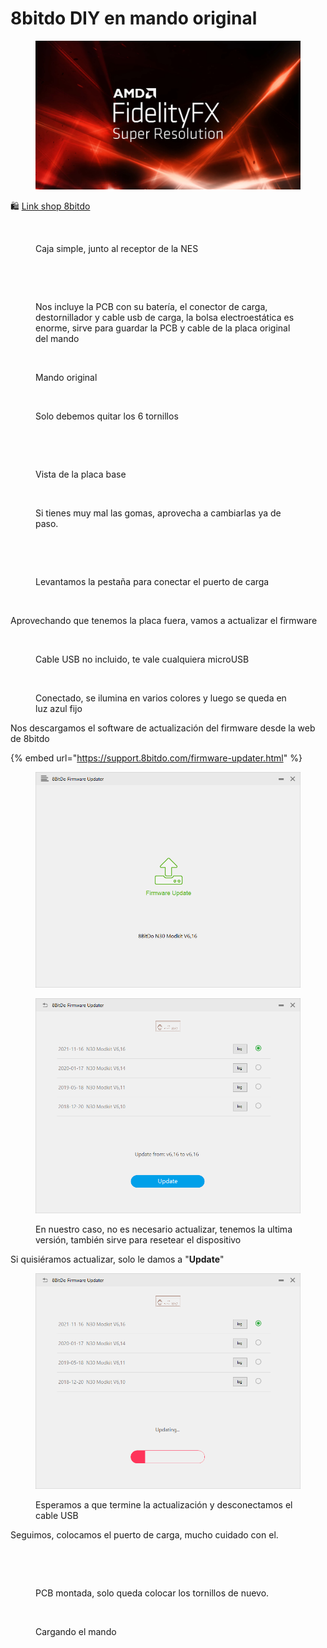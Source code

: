 # 8bitdo DIY en mando original

<figure><img src="../.gitbook/assets/image.png" alt=""><figcaption></figcaption></figure>

🛍️ [Link shop 8bitdo](https://shop.8bitdo.com/products/8bitdo-mod-kit-for-original-nes-controller-old-edition?variant=42000475717809)

<figure><img src="../.gitbook/assets/DSC00605.JPG" alt=""><figcaption><p>Caja simple, junto al receptor de la NES</p></figcaption></figure>

<figure><img src="../.gitbook/assets/DSC00608.JPG" alt=""><figcaption></figcaption></figure>

<figure><img src="../.gitbook/assets/DSC00609.JPG" alt=""><figcaption><p>Nos incluye la PCB con su batería, el conector de carga, destornillador y cable usb de carga, la bolsa electroestática es enorme, sirve para guardar la PCB y cable de la placa original del mando</p></figcaption></figure>

<figure><img src="../.gitbook/assets/DSC00610.JPG" alt=""><figcaption><p>Mando original</p></figcaption></figure>

<figure><img src="../.gitbook/assets/DSC00611.JPG" alt=""><figcaption><p>Solo debemos quitar los 6 tornillos</p></figcaption></figure>

<figure><img src="../.gitbook/assets/DSC00613.JPG" alt=""><figcaption></figcaption></figure>

<figure><img src="../.gitbook/assets/DSC00614.JPG" alt=""><figcaption><p>Vista de la placa base</p></figcaption></figure>

<figure><img src="../.gitbook/assets/DSC00618.JPG" alt=""><figcaption><p>Si tienes muy mal las gomas, aprovecha a cambiarlas ya de paso.</p></figcaption></figure>

<figure><img src="../.gitbook/assets/DSC00619.JPG" alt=""><figcaption></figcaption></figure>

<figure><img src="../.gitbook/assets/DSC00620.JPG" alt=""><figcaption><p>Levantamos la pestaña para conectar el puerto de carga</p></figcaption></figure>

<figure><img src="../.gitbook/assets/DSC00621.JPG" alt=""><figcaption></figcaption></figure>

Aprovechando que tenemos la placa fuera, vamos a actualizar el firmware

<figure><img src="../.gitbook/assets/DSC00622.JPG" alt=""><figcaption><p>Cable USB no incluido, te vale cualquiera microUSB</p></figcaption></figure>

<figure><img src="../.gitbook/assets/DSC00623.JPG" alt=""><figcaption><p>Conectado, se ilumina en varios colores y luego se queda en luz azul fijo</p></figcaption></figure>

Nos descargamos el software de actualización del firmware desde la web de 8bitdo

{% embed url="https://support.8bitdo.com/firmware-updater.html" %}

<figure><img src="../.gitbook/assets/01.png" alt=""><figcaption></figcaption></figure>

<figure><img src="../.gitbook/assets/02.png" alt=""><figcaption><p>En nuestro caso, no es necesario actualizar, tenemos la ultima versión, también sirve para resetear el dispositivo</p></figcaption></figure>

Si quisiéramos actualizar, solo le damos a "**Update**"

<figure><img src="../.gitbook/assets/04.png" alt=""><figcaption><p>Esperamos a que termine la actualización y desconectamos el cable USB</p></figcaption></figure>

Seguimos, colocamos el puerto de carga, mucho cuidado con el.&#x20;

<figure><img src="../.gitbook/assets/DSC00624.JPG" alt=""><figcaption></figcaption></figure>

<figure><img src="../.gitbook/assets/DSC00625.JPG" alt=""><figcaption><p>PCB montada, solo queda colocar los tornillos de nuevo.</p></figcaption></figure>

<figure><img src="../.gitbook/assets/DSC00629.JPG" alt=""><figcaption><p>Cargando el mando</p></figcaption></figure>
